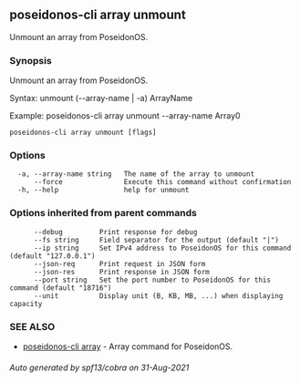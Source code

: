 ## poseidonos-cli array unmount

Unmount an array from PoseidonOS.

### Synopsis

Unmount an array from PoseidonOS.

Syntax:
	unmount (--array-name | -a) ArrayName

Example: 
	poseidonos-cli array unmount --array-name Array0
          

```
poseidonos-cli array unmount [flags]
```

### Options

```
  -a, --array-name string   The name of the array to unmount
      --force               Execute this command without confirmation
  -h, --help                help for unmount
```

### Options inherited from parent commands

```
      --debug         Print response for debug
      --fs string     Field separator for the output (default "|")
      --ip string     Set IPv4 address to PoseidonOS for this command (default "127.0.0.1")
      --json-req      Print request in JSON form
      --json-res      Print response in JSON form
      --port string   Set the port number to PoseidonOS for this command (default "18716")
      --unit          Display unit (B, KB, MB, ...) when displaying capacity
```

### SEE ALSO

* [poseidonos-cli array](poseidonos-cli_array.md)	 - Array command for PoseidonOS.

###### Auto generated by spf13/cobra on 31-Aug-2021
